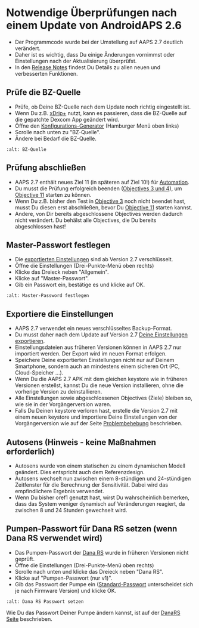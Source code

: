 # Notwendige Überprüfungen nach einem Update von AndroidAPS 2.6

- Der Programmcode wurde bei der Umstellung auf AAPS 2.7 deutlich verändert.
- Daher ist es wichtig, dass Du einige Änderungen vornimmst oder Einstellungen nach der Aktualisierung überprüfst.
- In den [Release Notes](../Installing-AndroidAPS/Releasenotes#version-2-7-0) findest Du Details zu allen neuen und verbesserten Funktionen.

## Prüfe die BZ-Quelle

- Prüfe, ob Deine BZ-Quelle nach dem Update noch richtig eingestellt ist.
- Wenn Du z.B. [xDrip+](../Configuration/xdrip.md) nutzt, kann es passieren, dass die BZ-Quelle auf die gepatchte Dexcom App geändert wird.
- Öffne den [Konfigurations-Generator](../Configuration/Config-Builder#bz-quelle) (Hamburger Menü oben links)
- Scrolle nach unten zu "BZ-Quelle".
- Ändere bei Bedarf die BZ-Quelle.

```{image} ../images/ConfBuild_BG.png
:alt: BZ-Quelle
```

## Prüfung abschließen

- AAPS 2.7 enthält neues Ziel 11 (in späteren auf Ziel 10!) für [Automation](../Usage/Automation.md).
- Du musst die Prüfung erfolgreich beenden ([Objectives 3 und 4](../Usage/Objectives#ziel-3-belege-dein-wissen)), um [Objective 11](../Usage/Objectives.md#ziel-10-automatisierung) starten zu können.
- Wenn Du z.B. bisher den Test in [Objective 3](../Usage/Objectives#ziel-3-belege-dein-wissen) noch nicht beendet hast, musst Du diesen erst abschließen, bevor Du [Objective 11](../Usage/Objectives.md#ziel-10-automatisierung) starten kannst.
- Andere, von Dir bereits abgeschlossene Objectives werden dadurch nicht verändert. Du behälst alle Objectives, die Du bereits abgeschlossen hast!

## Master-Passwort festlegen

- Die [exportierten Einstellungen](../Usage/ExportImportSettings.md) sind ab Version 2.7 verschlüsselt.
- Öffne die Einstellungen (Drei-Punkte-Menü oben rechts)
- Klicke das Dreieck neben "Allgemein".
- Klicke auf "Master-Passwort".
- Gib ein Passwort ein, bestätige es und klicke auf OK.

```{image} ../images/MasterPW.png
:alt: Master-Password festlegen
```

## Exportiere die Einstellungen

- AAPS 2.7 verwendet ein neues verschlüsseltes Backup-Format.
- Du musst daher nach dem Update auf Version 2.7 [Deine Einstellungen exportieren](../Usage/ExportImportSettings.md).
- Einstellungsdateien aus früheren Versionen können in AAPS 2.7 nur importiert werden. Der Export wird im neuen Format erfolgen.
- Speichere Deine exportierten Einstellungen nicht nur auf Deinem Smartphone, sondern auch an mindestens einem sicheren Ort (PC, Cloud-Speicher ...).
- Wenn Du die AAPS 2.7 APK mit dem gleichen keystore wie in früheren Versionen erstellst, kannst Du die neue Version installieren, ohne die vorherige Version zu deinstallieren.
- Alle Einstellungen sowie abgeschlossenen Objectives (Ziele) bleiben so, wie sie in der Vorgängerversion waren.
- Falls Du Deinen keystore verloren hast, erstelle die Version 2.7 mit einem neuen keystore und importiere Deine Einstellungen von der Vorgängerversion wie auf der Seite [Problembehebung](../Installing-AndroidAPS/troubleshooting_androidstudio#verlorener-keystore) beschrieben.

## Autosens (Hinweis - keine Maßnahmen erforderlich)

- Autosens wurde von einem statischen zu einem dynamischen Modell geändert. Dies entspricht auch dem Referenzdesign.
- Autosens wechselt nun zwischen einem 8-stündigen und 24-stündigen Zeitfenster für die Berechnung der Sensitivität. Dabei wird das empfindlichere Ergebnis verwendet.
- Wenn Du bisher oref1 genutzt hast, wirst Du wahrscheinlich bemerken, dass das System weniger dynamisch auf Veränderungen reagiert, da zwischen 8 und 24 Stunden gewechselt wird.

## Pumpen-Passwort für Dana RS setzen (wenn Dana RS verwendet wird)

- Das Pumpen-Passwort der [Dana RS](../Configuration/DanaRS-Insulin-Pump.md) wurde in früheren Versionen nicht geprüft.
- Öffne die Einstellungen (Drei-Punkte-Menü oben rechts)
- Scrolle nach unten und klicke das Dreieck neben "Dana RS".
- Klicke auf "Pumpen-Passwort (nur v1)".
- Gib das Passwort der Pumpe ein ([Standard-Passwort](../Configuration/DanaRS-Insulin-Pump#standard-passwort) unterscheidet sich je nach Firmware Version) und klicke OK.

```{image} ../images/DanaRSPW.png
:alt: Dana RS Passwort setzen
```

Wie Du das Passwort Deiner Pumpe ändern kannst, ist auf der [DanaRS Seite](../Configuration/DanaRS-Insulin-Pump#passwort-auf-pumpe-andern) beschrieben.
